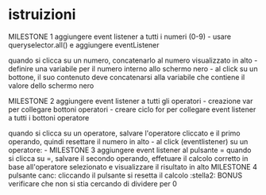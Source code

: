 # istruizioni
MILESTONE 1
aggiungere event listener a tutti i numeri (0-9)
    - usare queryselector.all() e aggiungere eventListener

quando si clicca su un numero, concatenarlo al numero visualizzato in alto
    - definire una variabile per il numero interno allo schermo nero
    - al click su un bottone, il suo contenuto deve concatenarsi alla variabile che contiene il valore dello schermo nero

MILESTONE 2
aggiungere event listener a tutti gli operatori
    - creazione var per collegare bottoni operatori 
    - creare ciclo for per collegare event listener a tutti i bottoni operatore

quando si clicca su un operatore, salvare l'operatore cliccato e il primo operando, quindi resettare il numero in alto
    - al click (eventlistener) su un operatore:
        - 
MILESTONE 3
aggiungere event listener al pulsante =
quando si clicca su =, salvare il secondo operando, effetuare il calcolo corretto in base all'operatore selezionato e visualizzare il risultato in alto
MILESTONE 4
pulsante canc: cliccando il pulsante si resetta il calcolo
:stella2: BONUS
verificare che non si stia cercando di dividere per 0